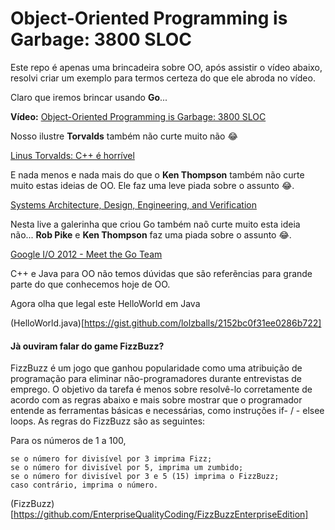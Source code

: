 # Object-Oriented Programming is Garbage: 3800 SLOC

Este repo é apenas uma brincadeira sobre OO, após assistir o vídeo abaixo, resolvi criar um exemplo para termos certeza do que ele abroda no vídeo.

Claro que iremos brincar usando **Go**...

**Vídeo:**
[Object-Oriented Programming is Garbage: 3800 SLOC](https://www.youtube.com/watch?v=V6VP-2aIcSc)

Nosso ilustre **Torvalds** também não curte muito não 😂

[Linus Torvalds: C++ é horrível](http://harmful.cat-v.org/software/c++/linus)

E nada menos e nada mais do que o **Ken Thompson** também não curte muito estas ideias de OO. Ele faz uma leve piada sobre o assunto 😂.

[Systems Architecture, Design, Engineering, and Verification](https://youtu.be/dsMKJKTOte0?t=572)

Nesta live a galerinha que criou Go também naõ curte muito esta ideia não...
**Rob Pike** e **Ken Thompson** faz uma piada sobre o assunto 😂.

[Google I/O 2012 - Meet the Go Team](https://youtu.be/sln-gJaURzk?t=1067)

C++ e Java para OO não temos dúvidas que são referẽncias para grande parte do que conhecemos hoje de OO.

Agora olha que legal este HelloWorld em Java

(HelloWorld.java)[https://gist.github.com/lolzballs/2152bc0f31ee0286b722]


#### Jà ouviram falar do game FizzBuzz?

FizzBuzz é um jogo que ganhou popularidade como uma atribuição de programação para eliminar não-programadores durante entrevistas de emprego. O objetivo da tarefa é menos sobre resolvê-lo corretamente de acordo com as regras abaixo e mais sobre mostrar que o programador entende as ferramentas básicas e necessárias, como instruções if- / - elsee loops. As regras do FizzBuzz são as seguintes:

Para os números de 1 a 100,

    se o número for divisível por 3 imprima Fizz;
    se o número for divisível por 5, imprima um zumbido;
    se o número for divisível por 3 e 5 (15) imprima o FizzBuzz;
    caso contrário, imprima o número.
(FizzBuzz)[https://github.com/EnterpriseQualityCoding/FizzBuzzEnterpriseEdition]    